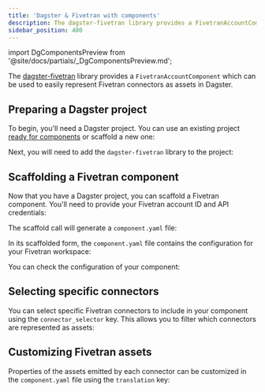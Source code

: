 ```yaml
---
title: 'Dagster & Fivetran with components'
description: The dagster-fivetran library provides a FivetranAccountComponent, which can be used to represent Fivetran connectors as assets in Dagster.
sidebar_position: 400
---
```


import DgComponentsPreview from '@site/docs/partials/\_DgComponentsPreview.md';

<DgComponentsPreview />

The [dagster-fivetran](/integrations/libraries/fivetran) library provides a `FivetranAccountComponent` which can be used to easily represent Fivetran connectors as assets in Dagster.

## Preparing a Dagster project

To begin, you'll need a Dagster project. You can use an existing project [ready for components](/guides/labs/dg/incrementally-adopting-dg/migrating-project) or scaffold a new one:

<CliInvocationExample path="docs_snippets/docs_snippets/guides/components/integrations/fivetran-component/1-scaffold-project.txt" />

Next, you will need to add the `dagster-fivetran` library to the project:

<CliInvocationExample path="docs_snippets/docs_snippets/guides/components/integrations/fivetran-component/2-add-fivetran.txt" />

## Scaffolding a Fivetran component

Now that you have a Dagster project, you can scaffold a Fivetran component. You'll need to provide your Fivetran account ID and API credentials:

<CliInvocationExample path="docs_snippets/docs_snippets/guides/components/integrations/fivetran-component/3-scaffold-fivetran-component.txt" />

The scaffold call will generate a `component.yaml` file:

<CliInvocationExample path="docs_snippets/docs_snippets/guides/components/integrations/fivetran-component/4-tree.txt" />

In its scaffolded form, the `component.yaml` file contains the configuration for your Fivetran workspace:

<CodeExample path="docs_snippets/docs_snippets/guides/components/integrations/fivetran-component/5-component.yaml" title="my_project/defs/fivetran_ingest/component.yaml" language="yaml" />

You can check the configuration of your component:

<WideContent maxSize={1100}>
<CliInvocationExample path="docs_snippets/docs_snippets/guides/components/integrations/fivetran-component/6-list-defs.txt" />
</WideContent>

## Selecting specific connectors

You can select specific Fivetran connectors to include in your component using the `connector_selector` key. This allows you to filter which connectors are represented as assets:

<CodeExample path="docs_snippets/docs_snippets/guides/components/integrations/fivetran-component/7-customized-component.yaml" title="my_project/defs/fivetran_ingest/component.yaml" language="yaml" />

<WideContent maxSize={1100}>
<CliInvocationExample path="docs_snippets/docs_snippets/guides/components/integrations/fivetran-component/8-list-defs.txt" />
</WideContent>

## Customizing Fivetran assets

Properties of the assets emitted by each connector can be customized in the `component.yaml` file using the `translation` key:

<CodeExample path="docs_snippets/docs_snippets/guides/components/integrations/fivetran-component/9-customized-component.yaml" title="my_project/defs/fivetran_ingest/component.yaml" language="yaml" />

<WideContent maxSize={1100}>
<CliInvocationExample path="docs_snippets/docs_snippets/guides/components/integrations/fivetran-component/10-list-defs.txt" />
</WideContent>
